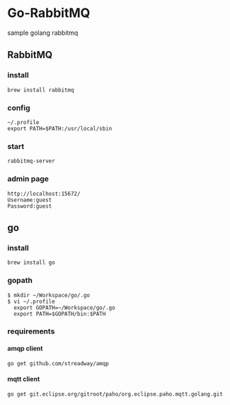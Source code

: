 # Go-RabbitMQ
sample golang rabbitmq

## RabbitMQ

### install
    brew install rabbitmq

### config
    ~/.profile
    export PATH=$PATH:/usr/local/sbin

### start
    rabbitmq-server

### admin page
    http://localhost:15672/
    Username:guest
    Password:guest

## go

### install
    brew install go
    
### gopath
    $ mkdir ~/Workspace/go/.go
    $ vi ~/.profile
      export GOPATH=~/Workspace/go/.go
      export PATH=$GOPATH/bin:$PATH

### requirements
#### amqp client
    go get github.com/streadway/amqp
#### mqtt client
    go get git.eclipse.org/gitroot/paho/org.eclipse.paho.mqtt.golang.git
